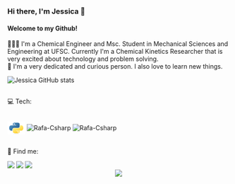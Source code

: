 ### Hi there, I'm Jessica 👋

#### Welcome to my Github! 


👩🏼‍🔬 I'm a Chemical Engineer and Msc. Student in Mechanical Sciences and Engineering at UFSC. Currently I'm a Chemical Kinetics Researcher that is very excited about technology and problem solving.  
📝 I'm a very dedicated and curious person. I also love to learn new things.






![Jessica GitHub stats](https://github-readme-stats.vercel.app/api?username=jessrbl&show_icons=true&theme=dracula&count_private=true)

<!--
**jessrbl/jessrbl** is a ✨ _special_ ✨ repository because its `README.md` (this file) appears on your GitHub profile.

Here are some ideas to get you started:

- 🔭 I’m a chemical engineer
- 🌱 I’m currently learning ...
- 👯 I’m looking to collaborate on ...
- 🤔 I’m looking for help with ...
- 💬 Ask me about ...
- 📫 How to reach me: ...
- 😄 Pronouns: ...
- ⚡ Fun fact: ...
-->

 ##
 💻 Tech:
<div style="display: inline_block"><br>
  <img align="center" alt="Rafa-Python" height="30" width="40" src="https://raw.githubusercontent.com/devicons/devicon/master/icons/python/python-original.svg">
  <img align="center" alt="Rafa-Csharp" height="30" width="40" src="https://cdn.jsdelivr.net/gh/devicons/devicon/icons/latex/latex-original.svg">
  <img align="center" alt="Rafa-Csharp" height="30" width="40" src="https://cdn.jsdelivr.net/gh/devicons/devicon/icons/matlab/matlab-original.svg"> 
</div>



            
          

##
🔎 Find me:

<div> 
   <a href="https://instagram.com/jessrbl" target="_blank"><img src="https://img.shields.io/badge/-Instagram-%23E4405F?style=for-the-badge&logo=instagram&logoColor=white" target="_blank"></a>
 	  <a href = "mailto:jessicafernanda.rebelo@gmail.com"><img src="https://img.shields.io/badge/-Gmail-%23333?style=for-the-badge&logo=gmail&logoColor=white" target="_blank"></a>
  <a href="https://www.linkedin.com/in/jéssica-fernanda-rebelo-63b442135/" target="_blank"><img src="https://img.shields.io/badge/-LinkedIn-%230077B5?style=for-the-badge&logo=linkedin&logoColor=white" target="_blank"></a> 
  
</div>


<div align="center">
<img src="![download20230804152623]([https://github.com/jessrbl/jessrbl/assets/69112331/182e785b-5575-44f5-8705-8648baa86ebb](https://github.com/jessrbl/jessrbl/assets/69112331/182e785b-5575-44f5-8705-8648baa86ebb)https://github.com/jessrbl/jessrbl/assets/69112331/182e785b-5575-44f5-8705-8648baa86ebb)
" width="300px" />
</div>


